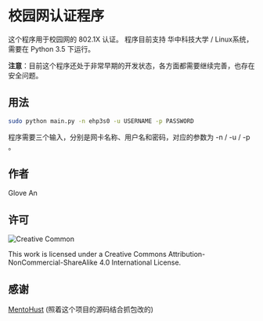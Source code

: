 # 校园网认证程序

  这个程序用于校园网的 802.1X 认证。
  程序目前支持 华中科技大学 / Linux系统，需要在 Python 3.5 下运行。

  **注意**：目前这个程序还处于非常早期的开发状态，各方面都需要继续完善，也存在安全问题。

## 用法

```bash
sudo python main.py -n ehp3s0 -u USERNAME -p PASSWORD
```

  程序需要三个输入，分别是网卡名称、用户名和密码，对应的参数为 -n / -u / -p 。


## 作者

  Glove An


## 许可

  ![Creative Common](https://i.creativecommons.org/l/by-nc-sa/4.0/88x31.png)

  This work is licensed under a Creative Commons Attribution-NonCommercial-ShareAlike 4.0 International License.


## 感谢

  [MentoHust](https://code.google.com/archive/p/mentohust/) (照着这个项目的源码结合抓包改的)
